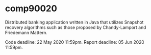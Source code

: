 # comp90020

Distributed banking application written in Java that utilizes Snapshot recovery 
algorithms such as those proposed by Chandy-Lamport and Friedemann Mattern.

Code deadline:      22 May 2020 11:59pm.
Report deadline:    05 Jun 2020 11:59pm.